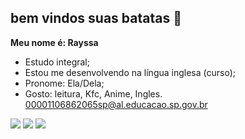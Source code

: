 ## bem vindos suas batatas 🥔

**Meu nome é: Rayssa** 

- Estudo integral;
- Estou me desenvolvendo na língua inglesa (curso);
- Pronome: Ela/Dela;
- Gosto: leitura, Kfc, Anime, Ingles.
00001106862065sp@al.educacao.sp.gov.br

![](https://media1.tenor.com/m/m4hBLN_DOu8AAAAC/tokyo-revengers-black-dragon-arc.gif)
![](https://media1.tenor.com/m/8UntVSgyu6QAAAAC/gojo-satoru-satoru-gojo.gif)
![](https://media1.tenor.com/m/H_aieARcjR8AAAAC/angry-tokyo.gif0)


  
